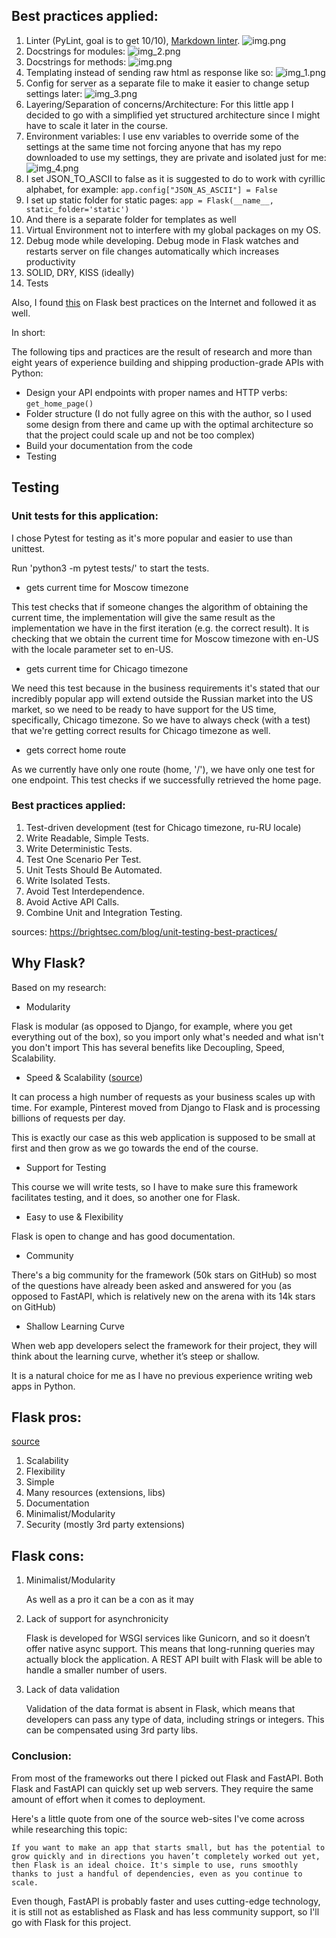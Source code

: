 ## Best practices applied:

1. Linter (PyLint, goal is to get 10/10), [Markdown linter](https://prettier.io/docs/en/install.html). ![img.png](img.png)
2. Docstrings for modules: ![img_2.png](img/img_2.png)
3. Docstrings for methods: ![img.png](img/img.png)
4. Templating instead of sending raw html as response like so: ![img_1.png](img/img_1.png)
5. Config for server as a separate file to make it easier to change setup settings later: ![img_3.png](img/img_3.png)
6. Layering/Separation of concerns/Architecture: For this little app I decided to go with a simplified yet structured
   architecture since I might have to scale it later in the course.
7. Environment variables: I use env variables to override some of the settings at the same time not forcing anyone
   that has my repo downloaded to use my settings, they are private and isolated just for
   me: ![img_4.png](img/img_4.png)
8. I set JSON_TO_ASCII to false as it is suggested to do
   to work with cyrillic alphabet, for example: `app.config["JSON_AS_ASCII"] = False`
9. I set up static folder for static pages: `app = Flask(__name__, static_folder='static')`
10. And there is a separate folder for templates as well
11. Virtual Environment not to interfere with my global packages on my OS.
12. Debug mode while developing. Debug mode in Flask watches and restarts server on file changes
    automatically which increases productivity
13. SOLID, DRY, KISS (ideally)
14. Tests

Also, I found
[this](https://auth0.com/blog/best-practices-for-flask-api-development/)
on Flask best practices on the Internet and followed it as well.

In short:

The following tips and practices are the result
of research and more than eight years of experience
building and shipping production-grade APIs with Python:

- Design your API endpoints with proper names and HTTP verbs: `get_home_page()`
- Folder structure (I do not fully agree on this with the author, so I used some design from there and came up with
  the optimal architecture so that the project could scale up and not be too complex)
- Build your documentation from the code
- Testing

## Testing

### Unit tests for this application:

I chose Pytest for testing as it's more popular and easier to use than unittest.

Run 'python3 -m pytest tests/' to start the tests.

- gets current time for Moscow timezone

This test checks that if someone changes the algorithm of obtaining the current time,
the implementation will give the same result as the implementation we have in the first iteration
(e.g. the correct result). It is checking that we obtain the current time for Moscow timezone with en-US with
the locale parameter set to en-US.

- gets current time for Chicago timezone

We need this test because in the business requirements it's stated that our incredibly popular app will 
extend outside the Russian market into the US market, so we need to be ready to have support for the US time,
specifically, Chicago timezone. So we have to always check (with a test) that 
we're getting correct results for Chicago timezone as well.

- gets correct home route

As we currently have only one route (home, '/'), we have only one test for one endpoint.
This test checks if we successfully retrieved the home page. 


### Best practices applied:

1. Test-driven development (test for Chicago timezone, ru-RU locale)
2. Write Readable, Simple Tests.
3. Write Deterministic Tests.
4. Test One Scenario Per Test.
5. Unit Tests Should Be Automated.
6. Write Isolated Tests.
7. Avoid Test Interdependence.
8. Avoid Active API Calls.
9. Combine Unit and Integration Testing.

sources: https://brightsec.com/blog/unit-testing-best-practices/

## Why Flask?

Based on my research:

- Modularity

Flask is modular (as opposed to Django,
for example, where you get everything out of the box),
so you import only what's needed and what isn't you don't import
This has several benefits like Decoupling, Speed, Scalability.

- Speed & Scalability
  ([source](https://able.bio/hardikshah/6-reasons-why-flask-is-better-framework-for-web-application-development--cd398f73))

It can process a high number of requests as your
business scales up with time. For example, Pinterest
moved from Django to Flask and is processing billions of requests per day.

This is exactly our case as this web application is supposed to be small at
first and then grow as we go towards the end of the course.

- Support for Testing

This course we will write tests, so I have to
make sure this framework facilitates testing,
and it does, so another one for Flask.

- Easy to use & Flexibility

Flask is open to change and has good documentation.

- Community

There's a big community for the framework (50k stars on GitHub)
so most of the questions have already been asked and answered for you
(as opposed to FastAPI, which is relatively new on the arena with its 14k stars
on GitHub)

- Shallow Learning Curve

When web app developers select the framework for their project,
they will think about the learning curve, whether it’s steep or shallow.

It is a natural choice for me as I have no previous experience writing web apps
in Python.

## Flask pros:

[source](https://www.netguru.com/blog/python-flask-versus-fastapi)

1. Scalability
2. Flexibility
3. Simple
4. Many resources (extensions, libs)
5. Documentation
6. Minimalist/Modularity
7. Security (mostly 3rd party extensions)

## Flask cons:

1. Minimalist/Modularity

   As well as a pro it can be a con as it may

2. Lack of support for asynchronicity

   Flask is developed for WSGI services like Gunicorn,
   and so it doesn’t offer native async support.
   This means that long-running queries may actually block the application.
   A REST API built with Flask will be able to handle a smaller number of users.

3. Lack of data validation

   Validation of the data format is absent in Flask,
   which means that developers can pass any type of data,
   including strings or integers.
   This can be compensated using 3rd party libs.

### Conclusion:

From most of the frameworks out there I picked out Flask and FastAPI.
Both Flask and FastAPI can quickly set up web servers.
They require the same amount of effort when it comes to deployment.

Here's a little quote from one of the source web-sites I've come across while
researching this topic:

`If you want to make an app that starts small, but has the potential to grow quickly and in directions you haven’t completely worked out yet, then Flask is an ideal choice. It's simple to use, runs smoothly thanks to just a handful of dependencies, even as you continue to scale.`

Even though, FastAPI is probably faster and uses cutting-edge technology,
it is still not as established as Flask
and has less community support, so I'll go with Flask for this project.

